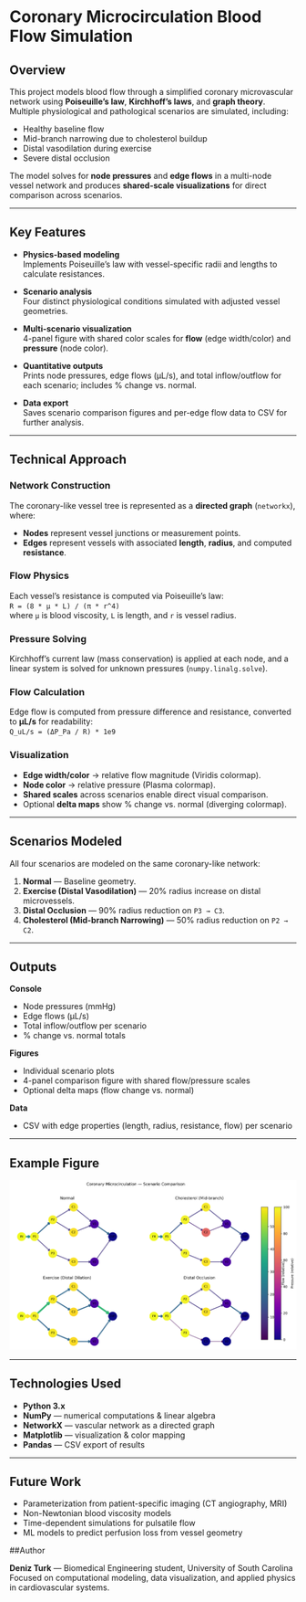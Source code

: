 # Coronary Microcirculation Blood Flow Simulation

## Overview
This project models blood flow through a simplified coronary microvascular network using **Poiseuille’s law**, **Kirchhoff’s laws**, and **graph theory**.  
Multiple physiological and pathological scenarios are simulated, including:

- Healthy baseline flow  
- Mid-branch narrowing due to cholesterol buildup  
- Distal vasodilation during exercise  
- Severe distal occlusion  

The model solves for **node pressures** and **edge flows** in a multi-node vessel network and produces **shared-scale visualizations** for direct comparison across scenarios.

---------------------------------------------------------------------------------------------------------------------

## Key Features
- **Physics-based modeling**  
  Implements Poiseuille’s law with vessel-specific radii and lengths to calculate resistances.

- **Scenario analysis**  
  Four distinct physiological conditions simulated with adjusted vessel geometries.

- **Multi-scenario visualization**  
  4-panel figure with shared color scales for **flow** (edge width/color) and **pressure** (node color).

- **Quantitative outputs**  
  Prints node pressures, edge flows (μL/s), and total inflow/outflow for each scenario; includes % change vs. normal.

- **Data export**  
  Saves scenario comparison figures and per-edge flow data to CSV for further analysis.

---------------------------------------------------------------------------------------------------------------------

## Technical Approach

### Network Construction
The coronary-like vessel tree is represented as a **directed graph** (`networkx`), where:
- **Nodes** represent vessel junctions or measurement points.  
- **Edges** represent vessels with associated **length**, **radius**, and computed **resistance**.

### Flow Physics
Each vessel’s resistance is computed via Poiseuille’s law:  
`R = (8 * μ * L) / (π * r^4)`  
where `μ` is blood viscosity, `L` is length, and `r` is vessel radius.

### Pressure Solving
Kirchhoff’s current law (mass conservation) is applied at each node, and a linear system is solved for unknown pressures (`numpy.linalg.solve`).

### Flow Calculation
Edge flow is computed from pressure difference and resistance, converted to **μL/s** for readability:  
`Q_uL/s = (ΔP_Pa / R) * 1e9`

### Visualization
- **Edge width/color** → relative flow magnitude (Viridis colormap).  
- **Node color** → relative pressure (Plasma colormap).  
- **Shared scales** across scenarios enable direct visual comparison.  
- Optional **delta maps** show % change vs. normal (diverging colormap).

---------------------------------------------------------------------------------------------------------------------

## Scenarios Modeled
All four scenarios are modeled on the same coronary-like network:

1. **Normal** — Baseline geometry.  
2. **Exercise (Distal Vasodilation)** — 20% radius increase on distal microvessels.  
3. **Distal Occlusion** — 90% radius reduction on `P3 → C3`.  
4. **Cholesterol (Mid-branch Narrowing)** — 50% radius reduction on `P2 → C2`.

---------------------------------------------------------------------------------------------------------------------

## Outputs
**Console**
- Node pressures (mmHg)
- Edge flows (μL/s)
- Total inflow/outflow per scenario
- % change vs. normal totals

**Figures**
- Individual scenario plots
- 4-panel comparison figure with shared flow/pressure scales
- Optional delta maps (flow change vs. normal)

**Data**
- CSV with edge properties (length, radius, resistance, flow) per scenario

---------------------------------------------------------------------------------------------------------------------

## Example Figure

![Scenario Comparison](outputs/scenario_comparison-2.png)

---------------------------------------------------------------------------------------------------------------------

## Technologies Used
- **Python 3.x**  
- **NumPy** — numerical computations & linear algebra  
- **NetworkX** — vascular network as a directed graph  
- **Matplotlib** — visualization & color mapping  
- **Pandas** — CSV export of results

---------------------------------------------------------------------------------------------------------------------

## Future Work

- Parameterization from patient-specific imaging (CT angiography, MRI)
- Non-Newtonian blood viscosity models
- Time-dependent simulations for pulsatile flow
- ML models to predict perfusion loss from vessel geometry


##Author

**Deniz Turk** — Biomedical Engineering student, University of South Carolina
Focused on computational modeling, data visualization, and applied physics in cardiovascular systems.

